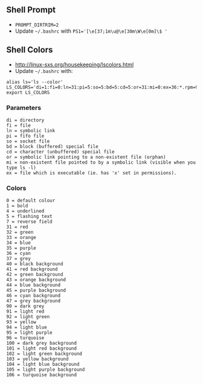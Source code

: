 
## Shell Prompt

- `PROMPT_DIRTRIM=2`
- Update `~/.bashrc` with `PS1='[\e[37;1m\u@\e[30m\W\e[0m]\$ '`

## Shell Colors

- http://linux-sxs.org/housekeeping/lscolors.html
- Update `~/.bashrc` with:
```
alias ls='ls --color'
LS_COLORS='di=1:fi=0:ln=31:pi=5:so=5:bd=5:cd=5:or=31:mi=0:ex=36:*.rpm=90'
export LS_COLORS
```
### Parameters

```
di = directory
fi = file
ln = symbolic link
pi = fifo file
so = socket file
bd = block (buffered) special file
cd = character (unbuffered) special file
or = symbolic link pointing to a non-existent file (orphan)
mi = non-existent file pointed to by a symbolic link (visible when you type ls -l)
ex = file which is executable (ie. has 'x' set in permissions).
```

### Colors

```
0 = default colour
1 = bold
4 = underlined
5 = flashing text
7 = reverse field
31 = red
32 = green
33 = orange
34 = blue
35 = purple
36 = cyan
37 = grey
40 = black background
41 = red background
42 = green background
43 = orange background
44 = blue background
45 = purple background
46 = cyan background
47 = grey background
90 = dark grey
91 = light red
92 = light green
93 = yellow
94 = light blue
95 = light purple
96 = turquoise
100 = dark grey background
101 = light red background
102 = light green background
103 = yellow background
104 = light blue background
105 = light purple background
106 = turquoise background
```
